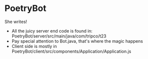 # PoetryBot
She writes!

- All the juicy server end code is found in: PoetryBot/server/src/main/java/com/tripco/t23
- Pay special attention to Bot.java, that's where the magic happens
- Client side is mostly in PoetryBot/client/src/components/Application/Application.js

